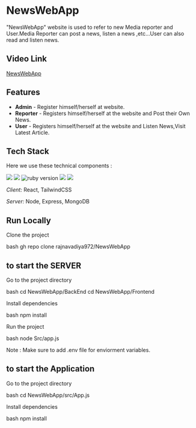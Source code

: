 # NewsWebApp
"NewsWebApp" website is used to refer to new Media reporter and User.Media Reporter can post a news, listen a news ,etc...User can also read and listen news.

## Video Link
<a href="https://drive.google.com/file/d/1mk52Mw_9T8h56c-2VgUlcjRENgsopKGv/view?usp=drive_link">NewsWebApp</a>

## Features

- <b>Admin</b> - Register himself/herself at website.
- <b>Reporter</b> - Registers himself/herself at the website and Post their Own News.
- <b>User</b> - Registers himself/herself at the website and Listen News,Visit Latest Article.

## Tech Stack

Here we use these technical components :


<img src="https://img.shields.io/badge/react-v18-purple">
<img src="https://img.shields.io/badge/Node-v16.15.0-yellow">
<img src="https://img.shields.io/badge/Tailwind-v3.0.24-blue" alt="ruby version">
<img src="https://img.shields.io/badge/Mongodb-v12.2.0-orange">
<img src="https://img.shields.io/badge/Express-4.18.1-lightgrey">

*Client:* React, TailwindCSS

*Server:* Node, Express, MongoDB

## Run Locally

Clone the project

bash
  gh repo clone rajnavadiya972/NewsWebApp



## to start the SERVER

Go to the project directory

bash
  cd NewsWebApp/BackEnd
  cd NewsWebApp/Frontend


Install dependencies

bash
  npm install


Run the project

bash
  node Src/app.js


Note : Make sure to add .env file for enviorment variables.

## to start the Application

Go to the project directory

bash
  cd NewsWebApp/src/App.js


Install dependencies

bash
  npm install
